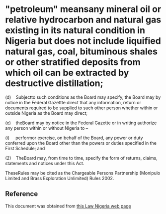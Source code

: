 # "petroleum" meansany mineral oil or relative hydrocarbon and natural gas existing in its natural condition in Nigeria but does not include liquified natural gas, coal, bituminous shales or other stratified deposits from which oil can be extracted by destructive distillation;

(d)    Subjectto such conditions as the Board may specify, the Board may by notice in the Federal Gazettte direct that any information, return or documents required to be supplied to such other person whether within or outside Nigeria as the Board may direct;

(e)    theBoard may by notice in the Federal Gazette or in writing authorize any person within or without Nigeria to –

(i)     performor exercise, on behalf of the Board, any power or duty conferred upon the Board other than the powers or duties specified in the First Schedule; and

(2)    TheBoard may, from time to time, specify the form of returns, claims, statements and notices under this Act.

TheseRules may be cited as the Chargeable Persons Partnership (Monipulo Limited and Brass Exploration Unlimited) Rules 2002.

## Reference

This document was obtained from [this Law Nigeria web page](http://www.lawnigeria.com/LFN/P/Petroleum-Profits-Tax-Act.php)
